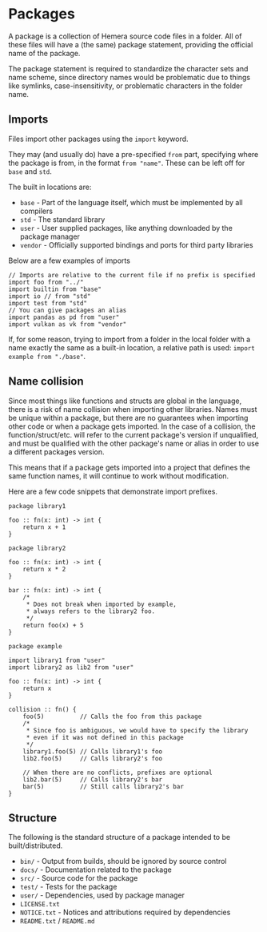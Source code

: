 # Packages

A package is a collection of Hemera source code files in a folder. All of these files will have a (the same) package statement, providing the official name
of the package.

The package statement is required to standardize the character sets and name scheme, since directory names would be problematic due to things like
symlinks, case-insensitivity, or problematic characters in the folder name.

## Imports

Files import other packages using the `import` keyword.

They may (and usually do) have a pre-specified `from` part, specifying where the package is from, in the format `from "name"`.
These can be left off for `base` and `std`.

The built in locations are:

* `base` - Part of the language itself, which must be implemented by all compilers
* `std` - The standard library
* `user` - User supplied packages, like anything downloaded by the package manager
* `vendor` - Officially supported bindings and ports for third party libraries

Below are a few examples of imports

```
// Imports are relative to the current file if no prefix is specified
import foo from "../"
import builtin from "base"
import io // from "std"
import test from "std"
// You can give packages an alias
import pandas as pd from "user"
import vulkan as vk from "vendor"
```

If, for some reason, trying to import from a folder in the local folder with a name exactly the same as a built-in location,
a relative path is used: `import example from "./base"`.

## Name collision

Since most things like functions and structs are global in the language, there is a risk of name collision when importing other libraries.
Names must be unique within a package, but there are no guarantees when importing other code or when a package gets imported. In 
the case of a collision, the function/struct/etc. will refer to the current package's version if unqualified, and must be qualified
with the other package's name or alias in order to use a different packages version.

This means that if a package gets imported into a project that defines the same function names, it will continue to work without modification.

Here are a few code snippets that demonstrate import prefixes.

```
package library1

foo :: fn(x: int) -> int {
    return x + 1
}
```

```
package library2

foo :: fn(x: int) -> int {
    return x * 2
}

bar :: fn(x: int) -> int {
    /*
     * Does not break when imported by example,
     * always refers to the library2 foo.
     */
    return foo(x) + 5
}
```

```
package example

import library1 from "user"
import library2 as lib2 from "user"

foo :: fn(x: int) -> int {
    return x
}

collision :: fn() {
    foo(5)          // Calls the foo from this package
    /*
     * Since foo is ambiguous, we would have to specify the library
     * even if it was not defined in this package
     */
    library1.foo(5) // Calls library1's foo
    lib2.foo(5)     // Calls library2's foo

    // When there are no conflicts, prefixes are optional
    lib2.bar(5)     // Calls library2's bar
    bar(5)          // Still calls library2's bar
}
```

## Structure

The following is the standard structure of a package intended to be built/distributed.

* `bin/` - Output from builds, should be ignored by source control
* `docs/` - Documentation related to the package
* `src/` - Source code for the package
* `test/` - Tests for the package
* `user/` - Dependencies, used by package manager
* `LICENSE.txt`
* `NOTICE.txt` - Notices and attributions required by dependencies
* `README.txt` / `README.md` 
